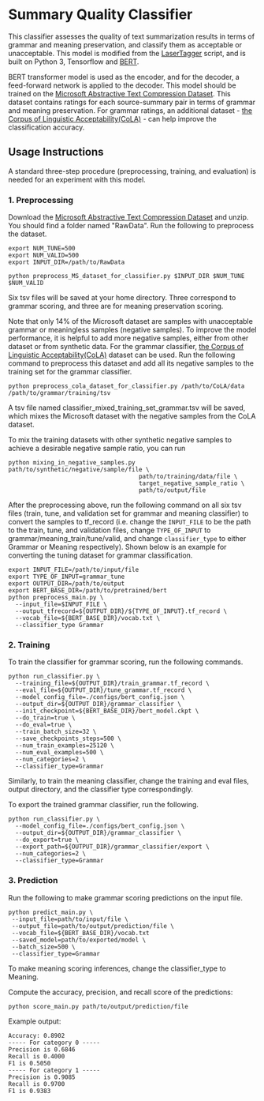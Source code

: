 # Summary Quality Classifier

This classifier assesses the quality of text summarization results in terms 
of grammar and meaning preservation, and classify them as acceptable or
unacceptable. This model is modified from the [LaserTagger](
https://github.com/google-research/lasertagger) script, and 
is built on Python 3, Tensorflow and 
[BERT](https://github.com/google-research/bert). 

BERT transformer model is used as the encoder, and for the decoder, a
feed-forward network is applied to the decoder. This model should be trained on
the [Microsoft Abstractive Text Compression Dataset](
https://www.microsoft.com/en-us/download/confirmation.aspx?id=54262).
This dataset contains ratings for each source-summary pair in terms of grammar and 
meaning preservation. For grammar ratings, an additional dataset - [the Corpus of Linguistic Acceptability(CoLA)](
https://nyu-mll.github.io/CoLA/) - can help improve the classification accuracy.

## Usage Instructions

A standard three-step procedure (preprocessing, training, and evaluation)
is needed for an experiment with this model.

### 1. Preprocessing

Download the 
[Microsoft Abstractive Text Compression Dataset](https://www.microsoft.com/en-us/download/confirmation.aspx?id=54262)
and unzip. You should find a folder named "RawData". Run the following to 
preprocess the dataset. 

```
export NUM_TUNE=500
export NUM_VALID=500
export INPUT_DIR=/path/to/RawData

python preprocess_MS_dataset_for_classifier.py $INPUT_DIR $NUM_TUNE $NUM_VALID
```

Six tsv files will be saved at your home directory. Three correspond to grammar scoring,
and three are for meaning preservation scoring. 

Note that only 14% of the Microsoft dataset are samples with unacceptable grammar or 
meaningless samples (negative samples). To improve the model performance, it is helpful 
to add more negative samples, either from other dataset or from synthetic data. 
For the grammar classifier, [the Corpus of Linguistic Acceptability(CoLA)](https://nyu-mll.github.io/CoLA/) dataset
can be used. Run the following command to preprocess this dataset and add all its negative samples to the training set for 
the grammar classifier.
 ```
 python preprocess_cola_dataset_for_classifier.py /path/to/CoLA/data /path/to/grammar/training/tsv
 ```
A tsv file named classifier_mixed_training_set_grammar.tsv will be saved, which mixes the Microsoft dataset
with the negative samples from the CoLA dataset. 

To mix the training datasets with other synthetic negative samples to achieve a desirable 
negative sample ratio, you can run 
```
python mixing_in_negative_samples.py path/to/synthetic/negative/sample/file \
                                     path/to/training/data/file \
                                     target_negative_sample_ratio \
                                     path/to/output/file
```

After the preprocessing above, run the following command on all six tsv files (train, tune, 
and validation set for grammar and meaning classifier) to convert the samples to tf_record 
(i.e. change the `INPUT_FILE` to be the path to the train, tune, and validation files, 
change `TYPE_OF_INPUT` to grammar/meaning_train/tune/valid, and change `classifier_type` to 
either Grammar or Meaning respectively). Shown below is an example for 
converting the tuning dataset for grammar classification.
```
export INPUT_FILE=/path/to/input/file
export TYPE_OF_INPUT=grammar_tune 
export OUTPUT_DIR=/path/to/output
export BERT_BASE_DIR=/path/to/pretrained/bert
python preprocess_main.py \
  --input_file=$INPUT_FILE \
  --output_tfrecord=${OUTPUT_DIR}/${TYPE_OF_INPUT}.tf_record \
  --vocab_file=${BERT_BASE_DIR}/vocab.txt \
  --classifier_type Grammar
```

### 2. Training

To train the classifier for grammar scoring, run the following commands. 
```
python run_classifier.py \
  --training_file=${OUTPUT_DIR}/train_grammar.tf_record \
  --eval_file=${OUTPUT_DIR}/tune_grammar.tf_record \
  --model_config_file=./configs/bert_config.json \
  --output_dir=${OUTPUT_DIR}/grammar_classifier \
  --init_checkpoint=${BERT_BASE_DIR}/bert_model.ckpt \
  --do_train=true \
  --do_eval=true \
  --train_batch_size=32 \
  --save_checkpoints_steps=500 \
  --num_train_examples=25120 \
  --num_eval_examples=500 \
  --num_categories=2 \
  --classifier_type=Grammar
```
Similarly, to train the meaning classifier, change the training 
and eval files, output directory, and the classifier type correspondingly.

To export the trained grammar classifier, run the following. 
```
python run_classifier.py \
  --model_config_file=./configs/bert_config.json \
  --output_dir=${OUTPUT_DIR}/grammar_classifier \
  --do_export=true \
  --export_path=${OUTPUT_DIR}/grammar_classifier/export \
  --num_categories=2 \
  --classifier_type=Grammar
```

### 3. Prediction

Run the following to make grammar scoring predictions on the input file. 
```
python predict_main.py \
 --input_file=path/to/input/file \
 --output_file=path/to/output/prediction/file \
 --vocab_file=${BERT_BASE_DIR}/vocab.txt
 --saved_model=path/to/exported/model \
 --batch_size=500 \
 --classifier_type=Grammar
```
To make meaning scoring inferences, change the classifier_type to Meaning.

Compute the accuracy, precision, and recall score of the predictions:
```
python score_main.py path/to/output/prediction/file
```

Example output:
```
Accuracy: 0.8902
----- For category 0 -----
Precision is 0.6846
Recall is 0.4000
F1 is 0.5050
----- For category 1 -----
Precision is 0.9085
Recall is 0.9700
F1 is 0.9383
```
